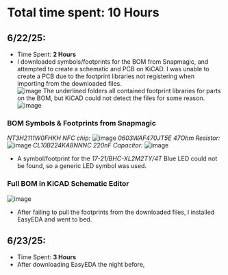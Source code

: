 # Total time spent: 10 Hours
## 6/22/25: 
- Time Spent: **2 Hours**
- I downloaded symbols/footprints for the BOM from Snapmagic, and attempted to create a schematic and PCB on KiCAD. I was unable to create a PCB due to the footprint libraries not registering when importing from the downloaded files.  
![image](https://github.com/user-attachments/assets/33f7fd63-b9b3-4d5c-b49d-5c1559e301ce)
The underlined folders all contained footprint libraries for parts on the BOM, but KiCAD could not detect the files for some reason.
![image](https://github.com/user-attachments/assets/03af8a10-50c8-42bf-8bb3-b56d3f61d377)

### BOM Symbols & Footprints from Snapmagic
_NT3H2111W0FHKH NFC chip:_
![image](https://github.com/user-attachments/assets/ca3de108-977e-4da9-a54c-62099b7eeb35)
_0603WAF470JT5E 47Ohm Resistor:_ 
![image](https://github.com/user-attachments/assets/ae283788-45ca-4fec-9e61-d9f05e827f20)
_CL10B224KA8NNNC 220nF Capacitor:_
![image](https://github.com/user-attachments/assets/9c069510-5c3c-4d7f-b940-2dfaad27c2d3)

- A symbol/footprint for the _17-21/BHC-XL2M2TY/4T_ Blue LED could not be found, so a generic LED symbol was used.
### Full BOM in KiCAD Schematic Editor
![image](https://github.com/user-attachments/assets/00cb3fed-5fda-4e4a-9de0-4a3661680fc1)

- After failing to pull the footprints from the downloaded files, I installed EasyEDA and went to bed.

## 6/23/25:
- Time Spent: **3 Hours**
- After downloading EasyEDA the night before, 




